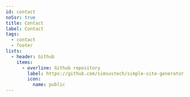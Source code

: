 ```yaml
---
id: contact
noSsr: true
title: Contact
label: Contact
tags:
  - contact
  - footer
lists:
  - header: Github
    items:
      - overline: Github repository
        label: https://github.com/simsustech/simple-site-generator
        icon:
          name: public
---
```

